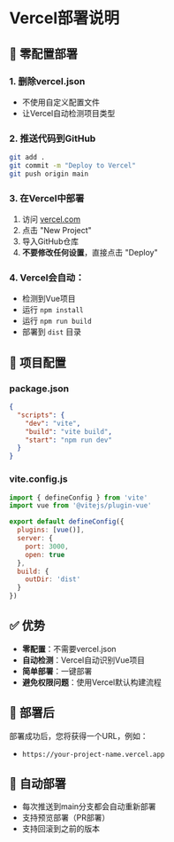 # Vercel部署说明

## 🚀 零配置部署

### 1. 删除vercel.json
- 不使用自定义配置文件
- 让Vercel自动检测项目类型

### 2. 推送代码到GitHub
```bash
git add .
git commit -m "Deploy to Vercel"
git push origin main
```

### 3. 在Vercel中部署
1. 访问 [vercel.com](https://vercel.com)
2. 点击 "New Project"
3. 导入GitHub仓库
4. **不要修改任何设置**，直接点击 "Deploy"

### 4. Vercel会自动：
- 检测到Vue项目
- 运行 `npm install`
- 运行 `npm run build`
- 部署到 `dist` 目录

## 🔧 项目配置

### package.json
```json
{
  "scripts": {
    "dev": "vite",
    "build": "vite build",
    "start": "npm run dev"
  }
}
```

### vite.config.js
```javascript
import { defineConfig } from 'vite'
import vue from '@vitejs/plugin-vue'

export default defineConfig({
  plugins: [vue()],
  server: {
    port: 3000,
    open: true
  },
  build: {
    outDir: 'dist'
  }
})
```

## ✅ 优势

- **零配置**：不需要vercel.json
- **自动检测**：Vercel自动识别Vue项目
- **简单部署**：一键部署
- **避免权限问题**：使用Vercel默认构建流程

## 🎯 部署后

部署成功后，您将获得一个URL，例如：
- `https://your-project-name.vercel.app`

## 🔄 自动部署

- 每次推送到main分支都会自动重新部署
- 支持预览部署（PR部署）
- 支持回滚到之前的版本
